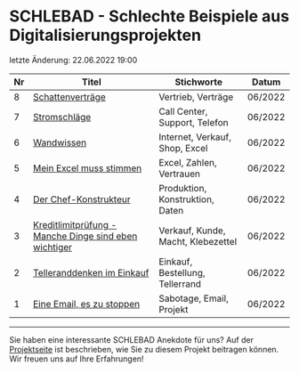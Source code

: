 # SCHLEBAD - Schlechte Beispiele aus Digitalisierungsprojekten

letzte Änderung: 22.06.2022 19:00


| Nr   | Titel                                                                                   | Stichworte                           | Datum           |
|------| --------------------------------------------------------------------------------------- |--------------------------------------|-----------------|
|    8 | [Schattenverträge](/schlebad/8_schattenvertraege.md)                                    | Vertrieb, Verträge                   | 06/2022         |
|    7 | [Stromschläge](/schlebad/7_stromschlaege.md)                                            | Call Center, Support, Telefon        | 06/2022         |
|    6 | [Wandwissen](/schlebad/6_wandwissen.md)                                                 | Internet, Verkauf, Shop, Excel       | 06/2022         |
|    5 | [Mein Excel muss stimmen](/schlebad/5_excel_vertrauen.md)                               | Excel, Zahlen, Vertrauen             | 06/2022         |
|    4 | [Der Chef-Konstrukteur](/schlebad/4_chef_konstrukteur.md)                               | Produktion, Konstruktion, Daten      | 06/2022         |
|    3 | [Kreditlimitprüfung - Manche Dinge sind eben wichtiger](/schlebad/3_kreditlimit.md)     | Verkauf, Kunde, Macht, Klebezettel   | 06/2022         |
|    2 | [Telleranddenken im Einkauf](schlebad/2_tellerrand.md)                                  | Einkauf, Bestellung, Tellerrand      | 06/2022         |
|    1 | [Eine Email, es zu stoppen](schlebad/1_sabotage_email.md)                               | Sabotage, Email, Projekt             | 06/2022         |



---

Sie haben eine interessante SCHLEBAD Anekdote für uns? Auf der [Projektseite](https://sapstammtisch.github.io/gusbad) ist beschrieben, wie Sie zu diesem Projekt beitragen können. Wir freuen uns auf Ihre Erfahrungen!  
